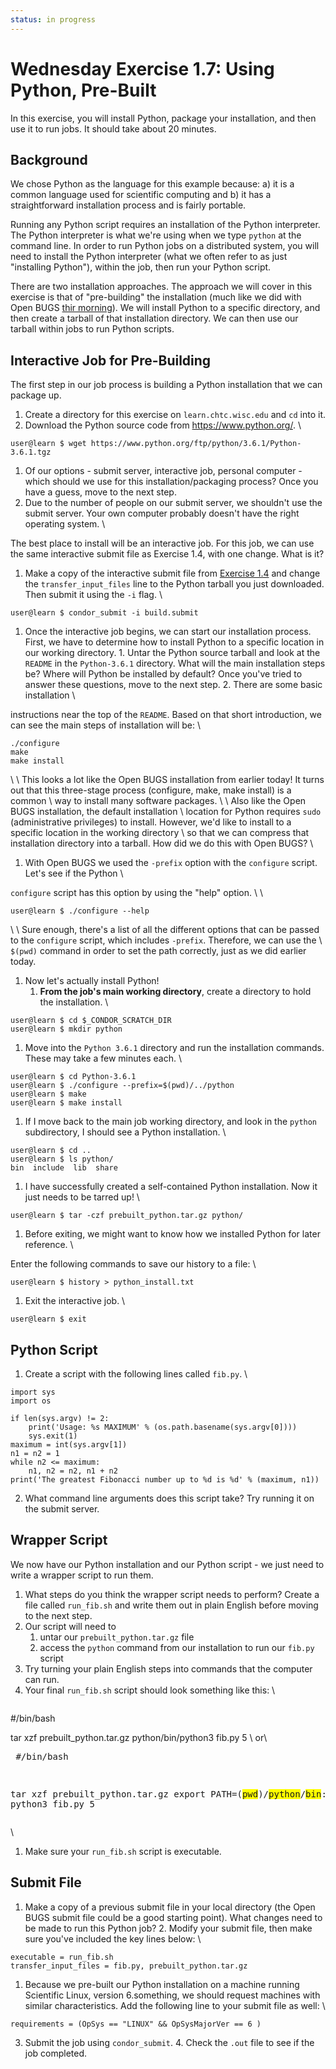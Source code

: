 ```yaml
---
status: in progress
---
```


<style type="text/css"> pre em { font-style: normal; background-color: yellow; } pre strong { font-style: normal; font-weight: bold; color: \#008; } </style>

Wednesday Exercise 1.7: Using Python, Pre-Built
===============================================

In this exercise, you will install Python, package your installation, and then use it to run jobs. It should take about 20 minutes.

Background
----------

We chose Python as the language for this example because: a) it is a common language used for scientific computing and b) it has a straightforward installation process and is fairly portable.

Running any Python script requires an installation of the Python interpreter. The Python interpreter is what we're using when we type `python` at the command line. In order to run Python jobs on a distributed system, you will need to install the Python interpreter (what we often refer to as just "installing Python"), within the job, then run your Python script.

There are two installation approaches. The approach we will cover in this exercise is that of "pre-building" the installation (much like we did with Open BUGS [thir morning](part1-ex4-prepackaged.md)). We will install Python to a specific directory, and then create a tarball of that installation directory. We can then use our tarball within jobs to run Python scripts.

Interactive Job for Pre-Building
--------------------------------

The first step in our job process is building a Python installation that we can package up.

1.  Create a directory for this exercise on `learn.chtc.wisc.edu` and `cd` into it.
2.  Download the Python source code from <https://www.python.org/>. \\

``` console
user@learn $ wget https://www.python.org/ftp/python/3.6.1/Python-3.6.1.tgz
```

1.  Of our options - submit server, interactive job, personal computer - which should we use for this installation/packaging process? Once you have a guess, move to the next step.
2.  Due to the number of people on our submit server, we shouldn't use the submit server. Your own computer probably doesn't have the right operating system. \\

The best place to install will be an interactive job. For this job, we can use the same interactive submit file as Exercise 1.4, with one change. What is it?

1.  Make a copy of the interactive submit file from [Exercise 1.4](part1-ex4-prepackaged.md) and change the `transfer_input_files` line to the Python tarball you just downloaded. Then submit it using the `-i` flag. \\

``` console
user@learn $ condor_submit -i build.submit
```

1.   Once the interactive job begins, we can start our installation process. First, we have to determine how to install Python to a specific location in our working directory.
    1.  Untar the Python source tarball and look at the `README` in the `Python-3.6.1` directory. What will the main installation steps be? Where will Python be installed by default? Once you've tried to answer these questions, move to the next step.
    2.  There are some basic installation \\

instructions near the top of the `README`. Based on that short introduction, we can see the main steps of installation will be: \\

    ./configure
    make
    make install

\\ \\ This looks a lot like the Open BUGS installation from earlier today! It turns out that this three-stage process (configure, make, make install) is a common \\ way to install many software packages. \\ \\ Also like the Open BUGS installation, the default installation \\ location for Python requires `sudo` (administrative privileges) to install. However, we'd like to install to a specific location in the working directory \\ so that we can compress that installation directory into a tarball. How did we do this with Open BUGS? \\

1.   With Open BUGS we used the `-prefix` option with the `configure` script. Let's see if the Python \\

`configure` script has this option by using the "help" option. \\ \\

``` console
user@learn $ ./configure --help
```

\\ \\ Sure enough, there's a list of all the different options that can be passed to the `configure` script, which includes `-prefix`. Therefore, we can use the \\ `$(pwd)` command in order to set the path correctly, just as we did earlier today.

1.  Now let's actually install Python!
    1.  **From the job's main working directory**, create a directory to hold the installation. \\

``` console
user@learn $ cd $_CONDOR_SCRATCH_DIR
user@learn $ mkdir python
```

1.  Move into the `Python 3.6.1` directory and run the installation commands. These may take a few minutes each. \\

``` console
user@learn $ cd Python-3.6.1
user@learn $ ./configure --prefix=$(pwd)/../python
user@learn $ make
user@learn $ make install
```

1.  If I move back to the main job working directory, and look in the `python` subdirectory, I should see a Python installation. \\

``` console
user@learn $ cd ..
user@learn $ ls python/
bin  include  lib  share
```

1.  I have successfully created a self-contained Python installation. Now it just needs to be tarred up! \\

``` console
user@learn $ tar -czf prebuilt_python.tar.gz python/
```

1.  Before exiting, we might want to know how we installed Python for later reference. \\

Enter the following commands to save our history to a file: \\

``` console
user@learn $ history > python_install.txt
```

1.  Exit the interactive job. \\

``` console
user@learn $ exit
```

Python Script
-------------

1.  Create a script with the following lines called `fib.py`. \\

``` file
import sys
import os

if len(sys.argv) != 2:
    print('Usage: %s MAXIMUM' % (os.path.basename(sys.argv[0])))
    sys.exit(1)
maximum = int(sys.argv[1])
n1 = n2 = 1
while n2 <= maximum:
    n1, n2 = n2, n1 + n2
print('The greatest Fibonacci number up to %d is %d' % (maximum, n1))
```

2. What command line arguments does this script take? Try running it on the submit server.

Wrapper Script
--------------

We now have our Python installation and our Python script - we just need to write a wrapper script to run them.

1.  What steps do you think the wrapper script needs to perform? Create a file called `run_fib.sh` and write them out in plain English before moving to the next step.
2.  Our script will need to
    1.  untar our `prebuilt_python.tar.gz` file
    2.  access the `python` command from our installation to run our `fib.py` script
3.  Try turning your plain English steps into commands that the computer can run.
4.  Your final `run_fib.sh` script should look something like this: \\ <pre class="file">

\#/bin/bash

tar xzf prebuilt\_python.tar.gz python/bin/python3 fib.py 5 </pre>\\ or\\ <pre class="file"> \#/bin/bash

tar xzf prebuilt\_python.tar.gz export PATH=$(pwd)/python/bin:$PATH python3 fib.py 5 </pre>\\

1.  Make sure your `run_fib.sh` script is executable.

Submit File
-----------

1.  Make a copy of a previous submit file in your local directory (the Open BUGS submit file could be a good starting point). What changes need to be made to run this Python job? 2. Modify your submit file, then make sure you've included the key lines below: \\

``` file
executable = run_fib.sh
transfer_input_files = fib.py, prebuilt_python.tar.gz
```

1.  Because we pre-built our Python installation on a machine running Scientific Linux, version 6.something, we should request machines with similar characteristics. Add the following line to your submit file as well: \\

``` file
requirements = (OpSys == "LINUX" && OpSysMajorVer == 6 )
```

3. Submit the job using `condor_submit`. 4. Check the `.out` file to see if the job completed.

